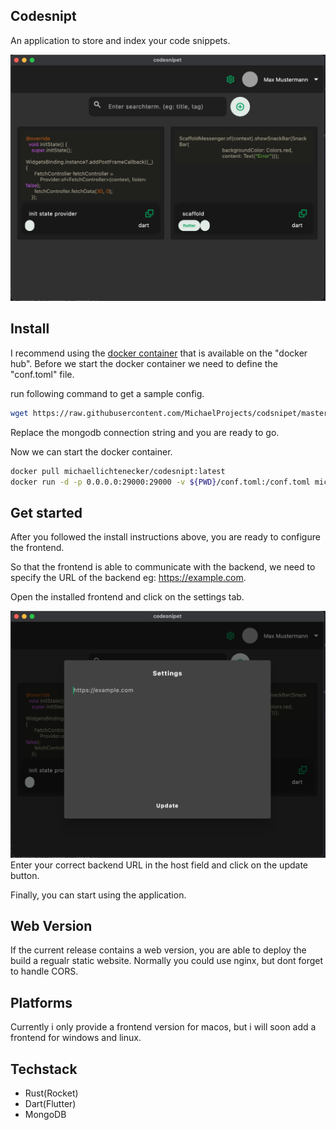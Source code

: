 ## Codesnipt
An application to store and index your code snippets. 

![Frontend-screenshot](/img/img1.png)


## Install
I recommend using the [docker container]("https://hub.docker.com/r/michaellichtenecker/codesnipt") that is available on the "docker hub". 
Before we start the docker container we need to define the "conf.toml" file.

run following command to get a sample config.

```bash
wget https://raw.githubusercontent.com/MichaelProjects/codsnipet/master/backend/docker_conf.toml && mv docker_conf.toml conf.toml
```
Replace the mongodb connection string and you are ready to go.

Now we can start the docker container.

```bash
docker pull michaellichtenecker/codesnipt:latest
docker run -d -p 0.0.0.0:29000:29000 -v ${PWD}/conf.toml:/conf.toml michaellichtenecker/codesnipt:latest
```

## Get started
After you followed the install instructions above, you are ready to configure the frontend.

So that the frontend is able to communicate with the backend, we need to specify the URL of the backend eg: https://example.com. 

Open the installed frontend and click on the settings tab.

![Frontend-screenshot](/img/img2.png)
Enter your correct backend URL in the host field and click on the update button.

Finally, you can start using the application.

## Web Version
If the current release contains a web version, you are able to deploy the build a regualr static website. Normally you could use nginx, but dont forget to handle CORS.

## Platforms
Currently i only provide a frontend version for macos, but i will soon add a frontend for windows and linux.


## Techstack
- Rust(Rocket)
- Dart(Flutter)
- MongoDB

